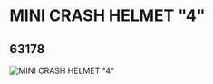 # MINI CRASH HELMET "4"
## 63178
![MINI CRASH HELMET "4"](https://lc-www-live-s.legocdn.com/media/bricks/5/2/4528186.jpg)